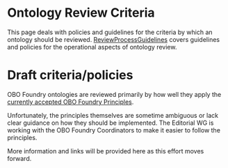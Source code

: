 # Ontology Review Criteria #

This page deals with policies and guidelines for the criteria by which an ontology should be reviewed. [ReviewProcessGuidelines](http://code.google.com/p/obo-foundry-operations-committee/wiki/ReviewProcessGuidelines) covers guidelines and policies for the operational aspects of ontology review.


# Draft criteria/policies #

OBO Foundry ontologies are reviewed primarily by how well they apply the [currently accepted OBO Foundry Principles](http://www.obofoundry.org/wiki/index.php/Category:Accepted).

Unfortunately, the principles themselves are sometime ambiguous or lack clear guidance on how they should be implemented. The Editorial WG is working with the OBO Foundry Coordinators to make it easier to follow the principles.

More information and links will be provided here as this effort moves forward.